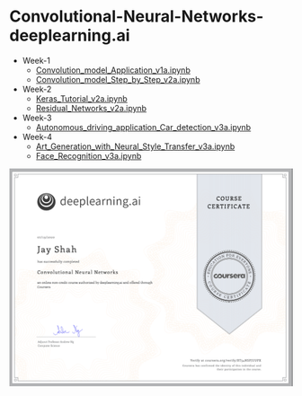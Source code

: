 # Convolutional-Neural-Networks-deeplearning.ai

* Week-1
	* [Convolution_model_Application_v1a.ipynb](Week-1/Convolution_model_Application_v1a.ipynb)
	* [Convolution_model_Step_by_Step_v2a.ipynb](Week-1/Convolution_model_Step_by_Step_v2a.ipynb)
* Week-2
	* [Keras_Tutorial_v2a.ipynb](Week-2/Keras_Tutorial_v2a.ipynb)
	* [Residual_Networks_v2a.ipynb](Week-2/Residual_Networks_v2a.ipynb)
* Week-3
	* [Autonomous_driving_application_Car_detection_v3a.ipynb](Week-3/Autonomous_driving_application_Car_detection_v3a.ipynb)
* Week-4
	* [Art_Generation_with_Neural_Style_Transfer_v3a.ipynb](Week-4/Art_Generation_with_Neural_Style_Transfer_v3a.ipynb)
	* [Face_Recognition_v3a.ipynb](Week-4/Face_Recognition_v3a.ipynb)

![Certificate](/documents/Certificate.jpg)